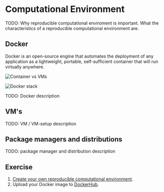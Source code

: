 # Computational Environment

TODO: Why reproducible computational enviroment is important.  What the
characteristics of a reproducible computational environment are.

## Docker

Docker is an open-source engine that automates the deployment of any
application as a lightweight, portable, self-sufficient container that will
run virtually anywhere.

![Container vs VMs](http://tiewei.github.io/images/docker_vm.jpg)

![Docker stack](http://tiewei.github.io/images/docker-filesystems-multilayer.png)

TODO: Docker description

## VM's

TODO: VM / VM-setup description

## Package managers and distributions

TODO: package manager and distribution description

## Exercise

1. [Create your own reproducible computational environment](../environment/).
2. Upload your Docker image to [DockerHub](https://hub.docker.com).
